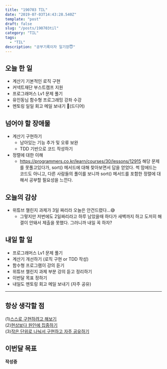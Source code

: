 ```yaml
---
title: "190703 TIL"
date: "2019-07-03T14:43:28.540Z"
template: "post"
draft: false
slug: "/posts/190703til"
category: "TIL"
tags:
  - "TIL"
description: "공부기록이자 일기장😇"
---
```


## 오늘 한 일

- 계산기 기본적인 로직 구현
- 커넥트재단 부스트캠프 지원
- 프로그래머스 Lv1 문제 풀기
- 유인동님 함수형 프로그래밍 강좌 수강
- 멘토링 일일 회고 메일 보내기 🤩(드디어) 

## 넘어야 할 장애물

- 계산기 구현하기
  - 남아있는 기능 추가 및 오류 보완
  - TDD 기반으로 코드 작성하기
- 정렬에 대한 이해
  - https://programmers.co.kr/learn/courses/30/lessons/12915 해당 문제를 못풀고있다가, sort() 메서드에 대해 찾아보면서 답을 얻었다. 썩 맘에드는 코드도 아니고, 다른 사람들의 풀이를 보니까 sort() 메서드를 포함한 정렬에 대해서 공부할 필요성을 느낀다. 

## 오늘의 감상

- 위튜브 챌린지 과제가 3일 짜리라 오늘은 안건드렸다…😅
  - 그렇지만 저번에도 2일짜리라고 하루 남았을때 하다가 새벽까지 하고 도저히 해결이 안돼서 제출을 못했다. 그러니까 내일 꼭 하자?

## 내일 할 일

- 프로그래머스 Lv1 문제 풀기
- 계산기 개선하기 (로직 구현 or TDD 작성)
- 함수형 프로그램이 강의 듣기
- 위튜브 챌린지 과제 부분 강의 듣고 정리하기
- 이번달 목표 정하기
- 내일도 멘토링 회고 메일 보내기 (자주 공유)

---



## 항상 생각할 점

(1)<u>스스로 구현하려고 해보기</u> <br>(2)<u>현상보다 원인에 집중하기</u> <br>(3)<u>작은 단위로 나눠서 구현하고 자주 공유하기</u>



## 이번달 목표

**작성중**

